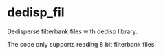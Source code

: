 # dedisp_fil
Dedisperse filterbank files with dedisp library.

The code only supports reading 8 bit filterbank files.
